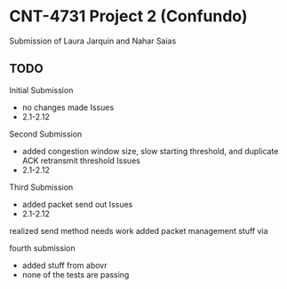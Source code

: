 # CNT-4731 Project 2 (Confundo)

Submission of Laura Jarquin and Nahar Saias

## TODO

Initial Submission 
- no changes made
Issues
- 2.1-2.12

Second Submission
- added congestion window size, slow starting threshold, and duplicate ACK retransmit threshold
Issues
- 2.1-2.12

Third Submission
- added packet send out
Issues
- 2.1-2.12

realized send method needs work
added packet management stuff via 

fourth submission
- added stuff from abovr
- none of the tests are passing

